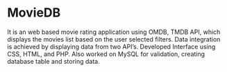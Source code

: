# MovieDB

It is an web based movie rating application using OMDB, TMDB API, which displays the movies list based on the user selected filters. Data integration is achieved by displaying data from two API’s. Developed Interface using CSS, HTML, and PHP. Also worked on MySQL for validation, creating database table and storing data. 
